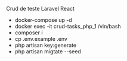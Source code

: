Crud de teste Laravel React

- docker-compose up -d
- docker exec -it crud-tasks_php_1 /vin/bash
- composer i
- cp .env.example .env
- php artisan key:generate
- php artisan migtate --seed
